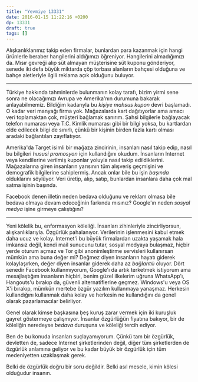 ```yaml
---
title: "Yevmiye 13331"
date: 2016-01-15 11:22:16 +0200
dp: 13331
draft: true
tags: []
---
```


Alışkanlıklarımız takip eden firmalar, bunlardan para kazanmak için hangi
ürünlerle beraber hangilerini aldığımızı öğreniyor. Hangilerini almadığımızı
da. Mısır gevreği alıp süt almayan müşterisine süt kuponu gönderiyor, senede iki
defa büyük miktarda çöp torbası alanların bahçesi olduğuna ve bahçe aletleriyle
ilgili reklama açık olduğunu buluyor. 

-----

Türkiye hakkında tahminlerde bulunmanın kolay tarafı, bizim yirmi sene sonra ne
olacağımızı Avrupa ve Amerika'nın durumuna bakarak anlayabilmemiz. Bildiğim
kadarıyla bu *kişiye mahsus kupon* devri başlamadı. O kadar veri manyağı firma
yok. Mağazalarda kart dağıtıyorlar ama amacı veri toplamaktan çok, müşteri
bağlamak sanırım. Şahsi bilgilerle bağlayacak telefon numarası veya T.C. Kimlik
numarası gibi bir bilgi yoksa, bu kartlardan elde edilecek bilgi de sınırlı,
çünkü bir kişinin birden fazla kartı olması aradaki bağlantıları zayıflatıyor. 

Amerika'da Target isimli bir mağaza zincirinin, insanları nasıl takip edip,
nasıl bu bilgileri *hususi promosyon* için kullandığını okudum. İnsanların
Internet veya kendilerine verilmiş kuponlar yoluyla nasıl takip
edildiklerini. Mağazalarına giren insanların yarısının tüm alışveriş geçmişini
ve demografik bilgilerine sahiplermiş. Ancak onlar bile bu işin *başında*
olduklarını söylüyor. Veri üretip, alıp, satıp, bunlardan insanlara daha çok mal
satma işinin başında. 

Facebook denen illetin neden bedava olduğunu ve reklam olmasa bile bedava olmaya
devam edeceğinin farkında mısınız? Google'ın neden *sosyal medya* işine girmeye
çalıştığını? 

-----

Yeni kölelik bu, enformasyon köleliği. İnsanları zihinleriyle zincirliyorsun,
alışkanlıklarıyla. Özgürlük pahalanıyor. Verilerinin işlenmesini kabul etmek
daha ucuz ve kolay. Internet'i bu büyük firmalardan uzakta yaşamak hala imkansız
değil, kendi mail sunucunu tutar, sosyal medyaya bulaşmaz, hiçbir yerde oturum
açmaz ve Tor gibi anonimleştirme servisleri kullanırsan mümkün ama buna değer
mi? Değmez diyen insanların hayatı giderek kolaylaşırken, değer diyen insanlar
giderek daha az *bağlantılı* oluyor. Dört senedir Facebook kullanmıyorum,
Google'ı da artık terketmek istiyorum ama mesajlaştığım insanların hiçbiri,
benim güzel ilkelerim uğruna WhatsApp'ı, Hangouts'u bırakıp da, güvenli
alternatiflerine geçmez. Windows'u veya OS X'i bırakıp, mümkün mertebe özgür
yazılım kullanmaya yanaşmaz. Herkesin kullandığını kullanmak daha kolay ve
herkesin ne kullandığını da genel olarak pazarlamacılar belirliyor.

Genel olarak kimse başkasına beş kuruş zarar vermek için iki kuruşluk gayret
göstermeye çalışmıyor. İnsanlar özgürlüğün fiyatına bakıyor, bir de köleliğin
neredeyse *bedava* duruşuna ve köleliği tercih ediyor. 

Ben de bu konuda insanları suçlayamıyorum. Çünkü tam bir özgürlük, devletten de,
sadece Internet şirketlerinden değil, diğer tüm şirketlerden de özgürlük
anlamına geliyor ve bu kadar büyük bir özgürlük için tüm medeniyetten uzaklaşmak
gerek. 

Belki de özgürlük doğru bir soru değildir. Belki asıl mesele, kimin kölesi
olduğudur insanın.

